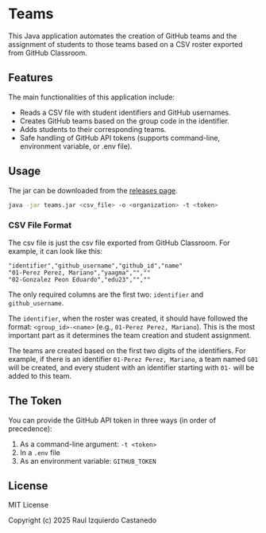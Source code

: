 # Teams

This Java application automates the creation of GitHub teams and the assignment of students to those teams based on a CSV roster exported from GitHub Classroom.


## Features

The main functionalities of this application include:
- Reads a CSV file with student identifiers and GitHub usernames.
- Creates GitHub teams based on the group code in the identifier.
- Adds students to their corresponding teams.
- Safe handling of GitHub API tokens (supports command-line, environment variable, or .env file).

## Usage

The jar can be downloaded from the [releases page](https://github.com/raul-izquierdo/create_teams/releases).

```bash
java -jar teams.jar <csv_file> -o <organization> -t <token>
```

### CSV File Format

The csv file is just the csv file exported from GitHub Classroom. For example, it can look like this:

```csv
"identifier","github_username","github_id","name"
"01-Perez Perez, Mariano","yaagma","",""
"02-Gonzalez Peon Eduardo","edu23","",""
```

The only required columns are the first two: `identifier` and `github_username`.

The `identifier`, when the roster was created, it should have followed the format: `<group_id>-<name>` (e.g., `01-Perez Perez, Mariano`). This is the most important part as it determines the team creation and student assignment.

The teams are created based on the first two digits of the identifiers. For example, if there is an identifier `01-Perez Perez, Mariano`, a team named `G01` will be created, and every student with an identifier starting with `01-` will be added to this team.

<!-- TODO: 📅 /**/ Lo del prefijo es configurable -->

<!-- TODO: 📅 /**/ Copiar cosas del printHelp -->

## The Token

You can provide the GitHub API token in three ways (in order of precedence):
1. As a command-line argument: `-t <token>`
2. In a `.env` file
3. As an environment variable: `GITHUB_TOKEN`


## License

MIT License

Copyright (c) 2025 Raul Izquierdo Castanedo
